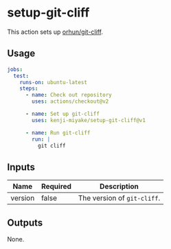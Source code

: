 # setup-git-cliff

This action sets up [orhun/git-cliff](https://github.com/orhun/git-cliff).

## Usage

```yaml
jobs:
  test:
    runs-on: ubuntu-latest
    steps:
      - name: Check out repository
        uses: actions/checkout@v2

      - name: Set up git-cliff
        uses: kenji-miyake/setup-git-cliff@v1

      - name: Run git-cliff
        run: |
          git cliff
```

## Inputs

| Name    | Required | Description                 |
| ------- | -------- | --------------------------- |
| version | false    | The version of `git-cliff`. |

## Outputs

None.
